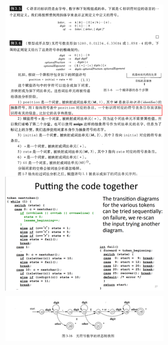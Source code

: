 ![image-20211120152932100](images/note/image-20211120152932100.png)![image-20211120153752023](images/note/image-20211120153752023.png)![image-20211120171053959](images/note/image-20211120171053959.png)

![image-20211120195959254](images/note/image-20211120195959254.png)